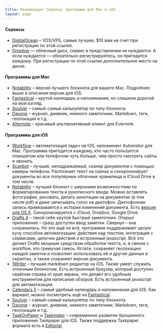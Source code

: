 ```yaml
---
title: Рекомендую! Сервисы, программы для Mac и iOS
layout: page
---
```


#### Сервисы

- [DigitalOcean](https://www.digitalocean.com/?refcode=15457b2e8530) – VDS/VPS, самые лучшие, $10 вам на счет при регистрации по этой ссылке.
- [Dropbox](https://db.tt/RBkbth7p) — облачный диск, сервис в представлении не нуждается. А если нуждается — обязательно регистрируйтесь, он пригодится каждому. При регистрации по этой ссылке дополнительное место на диске.

#### Программы для Mac

- [Notability][notability_mac] – версия лучшего блокнота для вашего Mac. Подробнее выше в описании версии для iOS.
- [Fantastical][fantastical_mac] – крутой календарь и напоминания, но слишком дорогой на мой взгляд.
- [Soulver][soulver_mac] – самый-самый калькулятор по типу блокнота.
- [Dayone][dayone_mac] – журнал, дневник, немного заметочник. Markdown, теги, геолокация и т.д.
- [Alternote](https://itunes.apple.com/app/id974971992?ls=1&mt=12&at=10lbPv&ct=irecommend) – красивый альтернативный клиент для Evernote.

#### Программы для iOS

- [Workflow][workflow] – автоматизация задач на iOS, напоминает Automator для Mac. Программа пригодится каждому, кто часто пользуется планшетом или телефоном чуть больше, чем просто смотреть сайты и звонить.
- [Scanbot][scanbot] – лучший, неподражаемый, сканер документов с помощью камеры телефона. Распознает текст на сканах и синхронизирует документы во все популярные облачные хранилища и iCloud Drive в том числе.
- [Notability][notability_ios] – лучший блокнот с широкими возможностями по форматированию текста и рукописного ввода. Можно вставлять фотографии, рисовать, делать аннотации на документах (в том числе pdf) и даже записывать голос на диктофон. Диктофонная запись привязывается к истории изменений документа. Есть [версия для OS X][notability_mac]. Синхронизируется с iCloud, Dropbox, Google Drive.
- [Drafts 4][drafts] – такой себе крутой быстрый заметочник. Открыл приложение – сразу доступен ввод заметки. Свернул – она сохранилась. Но это ещё не всё, программа поддерживает целую кучу способов автоматизации: действия над текстом, интеграция с сервисами, цепочки действий и встроенный javascript. Всё это делает Drafts мощным средством обработки текста, и, в связке с workflow, это гремучая смесь. Кстати, сохраняет геолокацию каждой заметки и позволяет использовать её и другие данные в скриптах, а также сохраняет версии документа.
- [1Writer][1writer] – лучший markdown редактор на iOS. Также умеет служить отличным блокнотом. Есть встроенный браузер, который доступен свайпом справа от края экрана, что делает его удобным инструментом для написания обзоров. Есть встроенный javascript для автоматизации.
- [Calendars 5][calendars] – самый удобный календарь и напоминания для iOS. Как вариант, можно посмотреть ещё на [Fantastical][fantastical_iphone].
- [Soulver][soulver_ios] – самый-самый калькулятор по типу блокнота.
- [Dayone][dayone_ios] – журнал, дневник, немного заметочник. Markdown, теги, геолокация и т.д.
- [TaskOnPaper][taskonpaper] и [Taskmator][taskmator] – современное развитие брошенного приложения Taskpaper для iOS. Также поддержка Taskpaper формата есть в [Editorial][editorial].

[notability_mac]: https://itunes.apple.com/us/app/notability/id736189492?at=10lbPv&ct=irecommend "Notability"
[notability_ios]: https://itunes.apple.com/us/app/notability-handwriting-note/id360593530?at=10lbPv&ct=irecommend "Notability"
[scanbot]: https://itunes.apple.com/app/id834854351?at=10lbPv&ct=irecommend "Scanbot"
[1writer]: https://itunes.apple.com/us/app/1writer/id680469088?ls=1&mt=8&at=10lbPv&ct=irecommend "1Writer"
[workflow]: https://itunes.apple.com/app/workflow-powerful-automation/id915249334?at=10lbPv&ct=irecommend "Workflow"
[drafts]: https://itunes.apple.com/ru/app/drafts-4-quickly-capture-notes/id905337691?mt=8&at=10lbPv&ct=irecommend "Drafts"
[fantastical_mac]: https://itunes.apple.com/ru/app/id975937182?mt=12&at=10lbPv&ct=irecommend "Fantastical"
[calendars]: https://itunes.apple.com/app/calendars-5/id697927927?at=10lbPv&ct=irecommend "Calendars 5 by Readdle"
[fantastical_iphone]: https://itunes.apple.com/ru/app/id718043190?mt=8&at=10lbPv&ct=irecommend "Fantastical"
[fantastical_ipad]: https://itunes.apple.com/ru/app/id830708155?mt=8&at=10lbPv&ct=irecommend "Fantastical"
[soulver_mac]: https://itunes.apple.com/us/app/soulver/id413965349?mt=12&at=10lbPv&ct=irecommend "Soulver"
[soulver_ios]: https://itunes.apple.com/us/app/soulver-notepad-calculator/id348142037?mt=8&ls=1&at=10lbPv&ct=irecommend "Soulver"
[dayone_mac]: https://itunes.apple.com/us/app/day-one/id422304217?mt=12&at=10lbPv&ct=irecommend "Dayone"
[dayone_ios]: https://itunes.apple.com/us/app/day-one-journal-diary/id421706526?at=10lbPv&ct=irecommend "Dayone"
[taskonpaper]: https://itunes.apple.com/app/id989912345?ls=1&mt=8&at=10lbPv&ct=taskonpaper-irecommend "TaskOnPaper"
[taskmator]: https://itunes.apple.com/ru/app/taskmator-taskpaper-compatible/id806250172?mt=8&at=10lbPv&ct=irecommend "Taskmator"
[editorial]: https://itunes.apple.com/app/editorial/id673907758?at=10lbPv&ct=irecommend "Editorial"